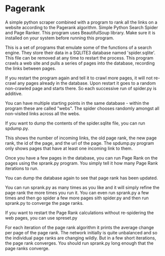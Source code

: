 # Pagerank
A simple python scraper combined with a program to rank all the links on a website according to the Pagerank algorithm.
Simple Python Search Spider and Page Ranker.
This program uses BeautifulSoup library. Make sure it is installed on your system before running this program.

This is a set of programs that emulate some of the functions of a 
search engine. They store their data in a SQLITE3 database named
'spider.sqlite'. This file can be removed at any time to restart the
process.
This program crawls a web site and pulls a series of pages into the
database, recording the links between pages.

If you restart the program again and tell it to crawl more
pages, it will not re-crawl any pages already in the database. Upon 
restart it goes to a random non-crawled page and starts there. So 
each successive run of spider.py is additive.

You can have multiple starting points in the same database - 
within the program these are called "webs". The spider
chooses randomly amongst all non-visited links across all
the webs.

If you want to dump the contents of the spider.sqlite file, you can 
run spdump.py.

This shows the number of incoming links, the old page rank, the new page
rank, the id of the page, and the url of the page. The spdump.py program
only shows pages that have at least one incoming link to them.

Once you have a few pages in the database, you can run Page Rank on the
pages using the sprank.py program. You simply tell it how many Page
Rank iterations to run.

You can dump the database again to see that page rank has been updated.

You can run sprank.py as many times as you like and it will simply refine
the page rank the more times you run it. You can even run sprank.py a few times
and then go spider a few more pages sith spider.py and then run sprank.py
to converge the page ranks.

If you want to restart the Page Rank calculations without re-spidering the 
web pages, you can use spreset.py

For each iteration of the page rank algorithm it prints the average
change per page of the page rank. The network initially is quite 
unbalanced and so the individual page ranks are changing wildly.
But in a few short iterations, the page rank converges. You 
should run sprank.py long enough that the page ranks converge.
